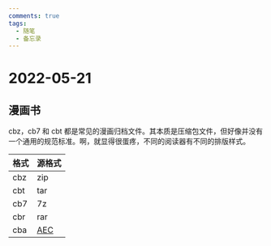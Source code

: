 ```yaml
---
comments: true
tags:
  - 随笔
  - 备忘录
---
```


# 2022-05-21

## 漫画书

cbz，cb7 和 cbt 都是常见的漫画归档文件。其本质是压缩包文件，但好像并没有一个通用的规范标准。啊，就显得很蛋疼，不同的阅读器有不同的排版样式。

|格式|源格式|
|---|---|
|cbz|zip|
|cbt|tar|
|cb7|7z|
|cbr|rar|
|cba|[AEC](https://en.wikipedia.org/wiki/ACE_(compression_file_format))|